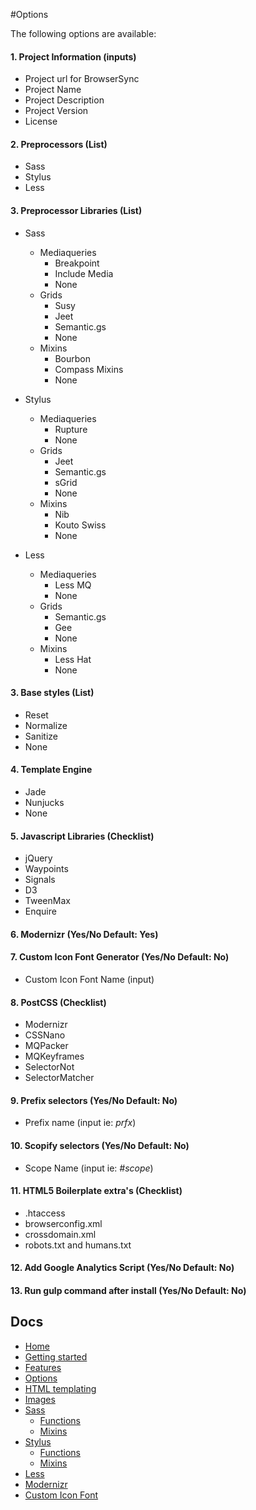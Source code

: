 #Options

The following options are available:

#### 1. Project Information (inputs)

- Project url for BrowserSync
- Project Name
- Project Description
- Project Version
- License


#### 2. Preprocessors (List)
- Sass
- Stylus
- Less

#### 3. Preprocessor Libraries (List)

- Sass
	- Mediaqueries
		- Breakpoint 
		- Include Media
		- None
	- Grids
  		- Susy
  		- Jeet
  		- Semantic.gs
  		- None
  	- Mixins
  		- Bourbon
  		- Compass Mixins
  		- None
    
- Stylus
	- Mediaqueries
		- Rupture
		- None
	- Grids 
 		- Jeet
  		- Semantic.gs
  		- sGrid
  		- None
  	- Mixins
  		- Nib
  		- Kouto Swiss
  		- None

- Less
	- Mediaqueries
  		- Less MQ
  		- None
  	- Grids
  		- Semantic.gs
  		- Gee
  		- None
  	- Mixins
		- Less Hat
		- None

#### 3. Base styles (List)
  	
- Reset
- Normalize
- Sanitize
- None

#### 4. Template Engine

- Jade
- Nunjucks
- None


#### 5. Javascript Libraries (Checklist)

- jQuery
- Waypoints
- Signals
- D3
- TweenMax
- Enquire

#### 6. Modernizr (Yes/No Default: Yes)

#### 7. Custom Icon Font Generator (Yes/No Default: No)	
- Custom Icon Font Name (input)	


#### 8. PostCSS (Checklist)

- Modernizr
- CSSNano
- MQPacker
- MQKeyframes
- SelectorNot
- SelectorMatcher

#### 9. Prefix selectors (Yes/No Default: No)

- Prefix name (input ie: _prfx_) 
 
#### 10. Scopify selectors (Yes/No Default: No)

- Scope Name (input ie: _#scope_)

#### 11. HTML5 Boilerplate extra's (Checklist)

- .htaccess
- browserconfig.xml
- crossdomain.xml
- robots.txt and humans.txt

#### 12. Add Google Analytics Script (Yes/No Default: No)
#### 13. Run gulp command after install (Yes/No Default: No)

## Docs

- [Home](/README.md)
- [Getting started](/docs/getting-started.md)
- [Features](/docs/features.md)
- [Options](/docs/options.md)
- [HTML templating](/docs/html.md)
- [Images](/docs/images.md)
- [Sass](/docs/sass/sass.md)
	- [Functions](/docs/sass/functions.md)
	- [Mixins](/docs/sass/mixins.md)
- [Stylus](/docs/stylus/stylus.md)
	- [Functions](/docs/stylus/functions.md)
	- [Mixins](/docs/stylus/mixins.md)
- [Less](/docs/less/less.md)
- [Modernizr](/docs/modernizr.md)
- [Custom Icon Font](/docs/custom-icon-font.md)